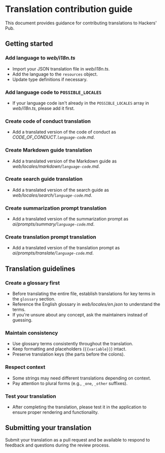 Translation contribution guide
==============================

This document provides guidance for contributing translations to Hackers' Pub.

Getting started
----------------

### Add language to *web/i18n.ts*

 -  Import your JSON translation file in *web/i18n.ts*.
 -  Add the language to the `resources` object.
 -  Update type definitions if necessary.

### Add language code to `POSSIBLE_LOCALES`

 -  If your language code isn't already in the `POSSIBLE_LOCALES` array in
    *web/i18n.ts*, please add it first.

### Create code of conduct translation

 -  Add a translated version of the code of conduct as
    *CODE_OF_CONDUCT.`language-code`.md*.

### Create Markdown guide translation

 -  Add a translated version of the Markdown guide as
    *web/locales/markdown/`language-code`.md*.

### Create search guide translation

 -  Add a translated version of the search guide as
    *web/locales/search/`language-code`.md*.

### Create summarization prompt translation

 -  Add a translated version of the summarization prompt as
    *ai/prompts/summary/`language-code`.md*.

### Create translation prompt translation

 -  Add a translated version of the translation prompt as
    *ai/prompts/translate/`language-code`.md*.


Translation guidelines
----------------------

### Create a glossary first

 -  Before translating the entire file, establish translations for key terms
    in the `glossary` section.
 -  Reference the English glossary in *web/locales/en.json* to understand
    the terms.
 -  If you're unsure about any concept, ask the maintainers instead of guessing.

### Maintain consistency

 -  Use glossary terms consistently throughout the translation.
 -  Keep formatting and placeholders (`{{variable}}`) intact.
 -  Preserve translation keys (the parts before the colons).

### Respect context

 -  Some strings may need different translations depending on context.
 -  Pay attention to plural forms (e.g., `_one`, `_other` suffixes).

### Test your translation

 -  After completing the translation, please test it in the application to
    ensure proper rendering and functionality.


Submitting your translation
---------------------------

Submit your translation as a pull request and be available to respond to
feedback and questions during the review process.
